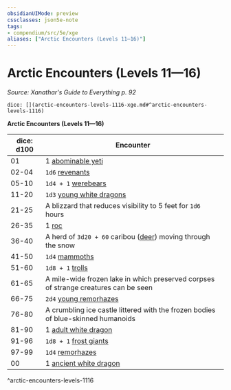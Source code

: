 ```yaml
---
obsidianUIMode: preview
cssclasses: json5e-note
tags:
- compendium/src/5e/xge
aliases: ["Arctic Encounters (Levels 11—16)"]
---
```

# Arctic Encounters (Levels 11—16)
*Source: Xanathar's Guide to Everything p. 92* 

`dice: [](arctic-encounters-levels-1116-xge.md#^arctic-encounters-levels-1116)`

**Arctic Encounters (Levels 11—16)**

| dice: d100 | Encounter |
|------------|-----------|
| 01 | 1 [abominable yeti](/compendium/bestiary/monstrosity/abominable-yeti.md) |
| 02-04 | `1d6` [revenants](/compendium/bestiary/undead/revenant.md) |
| 05-10 | `1d4 + 1` [werebears](/compendium/bestiary/humanoid/werebear.md) |
| 11-20 | `1d3` [young white dragons](/compendium/bestiary/dragon/young-white-dragon.md) |
| 21-25 | A blizzard that reduces visibility to 5 feet for `1d6` hours |
| 26-35 | 1 [roc](/compendium/bestiary/monstrosity/roc.md) |
| 36-40 | A herd of `3d20 + 60` caribou ([deer](/compendium/bestiary/beast/deer.md)) moving through the snow |
| 41-50 | `1d4` [mammoths](/compendium/bestiary/beast/mammoth.md) |
| 51-60 | `1d8 + 1` [trolls](/compendium/bestiary/giant/troll.md) |
| 61-65 | A mile-wide frozen lake in which preserved corpses of strange creatures can be seen |
| 66-75 | `2d4` [young remorhazes](/compendium/bestiary/monstrosity/young-remorhaz.md) |
| 76-80 | A crumbling ice castle littered with the frozen bodies of blue-skinned humanoids |
| 81-90 | 1 [adult white dragon](/compendium/bestiary/dragon/adult-white-dragon.md) |
| 91-96 | `1d8 + 1` [frost giants](/compendium/bestiary/giant/frost-giant.md) |
| 97-99 | `1d4` [remorhazes](/compendium/bestiary/monstrosity/remorhaz.md) |
| 00 | 1 [ancient white dragon](/compendium/bestiary/dragon/ancient-white-dragon.md) |
^arctic-encounters-levels-1116